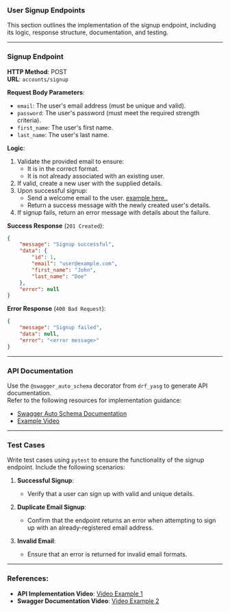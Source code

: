 
### User Signup Endpoints
This section outlines the implementation of the signup endpoint, including its logic, response structure, documentation, and testing.

---

### Signup Endpoint

**HTTP Method**: POST  
**URL**: `accounts/signup`

**Request Body Parameters**:
- `email`: The user's email address (must be unique and valid).
- `password`: The user's password (must meet the required strength criteria).
- `first_name`: The user's first name.
- `last_name`: The user's last name.

**Logic**:
1. Validate the provided email to ensure:
   - It is in the correct format.
   - It is not already associated with an existing user.
2. If valid, create a new user with the supplied details.
3. Upon successful signup:
   - Send a welcome email to the user. [example here..](https://www.youtube.com/watch?v=2DM4nI7sCqs)
   - Return a success message with the newly created user's details.
4. If signup fails, return an error message with details about the failure.

**Success Response** (`201 Created`):
```json
{
    "message": "Signup successful",
    "data": {
        "id": 1,
        "email": "user@example.com",
        "first_name": "John",
        "last_name": "Doe"
    },
    "error": null
}
```

**Error Response** (`400 Bad Request`):
```json
{
    "message": "Signup failed",
    "data": null,
    "error": "<error message>"
}
```

---

### API Documentation
Use the `@swagger_auto_schema` decorator from `drf_yasg` to generate API documentation.  
Refer to the following resources for implementation guidance:
- [Swagger Auto Schema Documentation](https://drf-yasg.readthedocs.io/en/stable/custom_spec.html#the-swagger-auto-schema-decorator)
- [Example Video](https://www.youtube.com/watch?v=NVlebOJkzKE)

---

### Test Cases
Write test cases using `pytest` to ensure the functionality of the signup endpoint. Include the following scenarios:

1. **Successful Signup**:
   - Verify that a user can sign up with valid and unique details.

2. **Duplicate Email Signup**:
   - Confirm that the endpoint returns an error when attempting to sign up with an already-registered email address.

3. **Invalid Email**:
   - Ensure that an error is returned for invalid email formats.

---

### References:
- **API Implementation Video**: [Video Example 1](https://www.youtube.com/watch?v=mm6vlnWXFdM)  
- **Swagger Documentation Video**: [Video Example 2](https://www.youtube.com/watch?v=S0S0oxrses8)  
